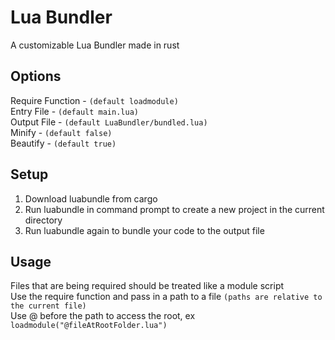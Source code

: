 # Lua Bundler

A customizable Lua Bundler made in rust

## Options
Require Function - `(default loadmodule)` <br>
Entry File - `(default main.lua)` <br>
Output File - `(default LuaBundler/bundled.lua)` <br>
Minify - `(default false)` <br>
Beautify - `(default true)` <br>

## Setup
1. Download luabundle from cargo <br>
2. Run luabundle in command prompt to create a new project in the current directory <br>
3. Run luabundle again to bundle your code to the output file <br>

## Usage
Files that are being required should be treated like a module script <br>
Use the require function and pass in a path to a file `(paths are relative to the current file)` <br>
Use @ before the path to access the root, ex `loadmodule("@fileAtRootFolder.lua")` <br>
